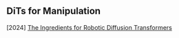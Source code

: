 ## DiTs for Manipulation

[2024] [The Ingredients for Robotic Diffusion Transformers](https://arxiv.org/abs/2410.10088)